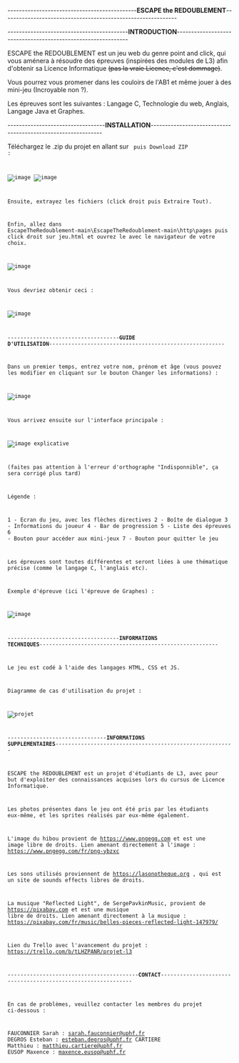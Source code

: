 ---------------------------------------------**ESCAPE the REDOUBLEMENT**-------------------------------------------------------------

------------------------------------------**INTRODUCTION**-------------------------------------------------------------

ESCAPE the REDOUBLEMENT est un jeu web du genre point and click, qui vous aménera à résoudre des épreuves (inspirées des modules de L3) afin d'obtenir sa Licence Informatique ~~(pas la vraie Licence, c'est dommage)~~.

Vous pourrez vous promener dans les couloirs de l'AB1 et même jouer à des mini-jeu (Incroyable non ?).

Les épreuves sont les suivantes : Langage C, Technologie du web, Anglais, Langage Java et Graphes.

----------------------------------**INSTALLATION**-------------------------------------------------------------

Téléchargez le .zip du projet en allant sur <Code> puis Download ZIP :

![image](https://github.com/Nekommuniste/EscapeTheRedoublement/assets/119844373/0236fbd3-c72f-4617-b7da-5e749400d214)
![image](https://github.com/Nekommuniste/EscapeTheRedoublement/assets/119844373/02af054e-dddd-4604-a2d7-5cd147ef04a0)

Ensuite, extrayez les fichiers (click droit puis Extraire Tout).

Enfin, allez dans EscapeTheRedoublement-main\EscapeTheRedoublement-main\http\pages puis click droit sur jeu.html et ouvrez le avec le navigateur de votre choix.

![image](https://github.com/Nekommuniste/EscapeTheRedoublement/assets/119844373/bbe31f05-9a51-4828-bfea-6b8a6f82a39d)

Vous devriez obtenir ceci :

![image](https://github.com/Nekommuniste/EscapeTheRedoublement/assets/119844373/1cbe9895-8250-421a-a28e-4432f60a97c8)

-----------------------------------**GUIDE D'UTILISATION**-------------------------------------------------------

Dans un premier temps, entrez votre nom, prénom et âge (vous pouvez les modifier en cliquant sur le bouton Changer les informations) :

![image](https://github.com/Nekommuniste/EscapeTheRedoublement/assets/119844373/54cc1790-5dd3-45f2-bd40-a625bfaf4cd8)

Vous arrivez ensuite sur l'interface principale :

![image explicative](https://github.com/Nekommuniste/EscapeTheRedoublement/assets/119844373/7ca9740c-323e-4559-a692-26efffe5cc18)

(faites pas attention à l'erreur d'orthographe "Indisponnible", ça sera corrigé plus tard)

Légende :

1 - Ecran du jeu, avec les flèches directives
2 - Boîte de dialogue
3 - Informations du joueur
4 - Bar de progression
5 - Liste des épreuves
6 - Bouton pour accéder aux mini-jeux
7 - Bouton pour quitter le jeu

Les épreuves sont toutes différentes et seront liées à une thématique précise (comme le langage C, l'anglais etc).

Exemple d'épreuve (ici l'épreuve de Graphes) :

![image](https://github.com/Nekommuniste/EscapeTheRedoublement/assets/119844373/36d4ece3-e8be-485b-b52e-6b634ff2673c)

-----------------------------------**INFORMATIONS TECHNIQUES**--------------------------------------------------------

Le jeu est codé à l'aide des langages HTML, CSS et JS.

Diagramme de cas d'utilisation du projet :

![projet](https://github.com/Nekommuniste/EscapeTheRedoublement/assets/119844373/1b552913-c190-4139-85c8-768768e49e41)

-------------------------------**INFORMATIONS SUPPLEMENTAIRES**--------------------------------------------------------

ESCAPE the REDOUBLEMENT est un projet d'étudiants de L3, avec pour but d'exploiter des connaissances acquises lors du cursus de Licence Informatique.

Les photos présentes dans le jeu ont été pris par les étudiants eux-même, et les sprites réalisés par eux-même également.

L'image du hibou provient de https://www.pngegg.com et est une image libre de droits.
Lien amenant directement à l'image : https://www.pngegg.com/fr/png-ybzxc

Les sons utilisés proviennent de https://lasonotheque.org , qui est un site de sounds effects libres de droits.

La musique "Reflected Light", de SergePavkinMusic, provient de https://pixabay.com et est une musique libre de droits. 
Lien amenant directement à la musique : https://pixabay.com/fr/music/belles-pieces-reflected-light-147979/

Lien du Trello avec l'avancement du projet : https://trello.com/b/tLHZPANR/projet-l3

-----------------------------------------**CONTACT**-------------------------------------------------------------

En cas de problèmes, veuillez contacter les membres du projet ci-dessous :

FAUCONNIER Sarah : sarah.fauconnier@uphf.fr
DEGROS Esteban : esteban.degros@uphf.fr
CARTIERE Matthieu : matthieu.cartiere@uphf.fr
EUSOP Maxence : maxence.eusop@uphf.fr
